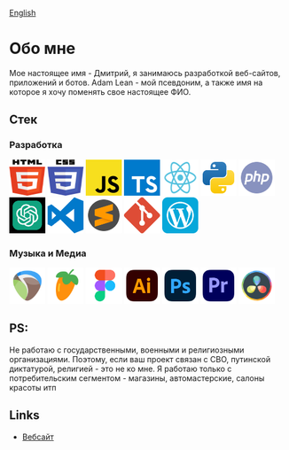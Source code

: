 [English](README.md)

# Обо мне

Мое настоящее имя - Дмитрий, я занимаюсь разработкой веб-сайтов, приложений и ботов.
Adam Lean - мой псевдоним, а также имя на которое я хочу поменять свое настоящее ФИО.

## Стек

### Разработка

<img src="./assets/svg/html5.svg" width="65" height="65"> <img src="./assets/svg/css3.svg" width="65" height="65"> <img src="./assets/svg/JS.svg" width="65" height="65"> <img src="./assets/svg/typescript-logo-svgrepo-com.svg" width="65" height="65"> <img src="./assets/svg/React.svg" width="65" height="65"> <img src="./assets/svg/python.svg" width="65" height="65"> <img src="./assets/svg/php.svg" width="65" height="65"> <img src="./assets/svg/chatgpt.svg" width="65" height="65" color="green">
<img src="./assets/svg/visual-studio-code-logo-svgrepo-com.svg" width="65" height="65"> <img src="./assets/svg/sublime-text-svgrepo-com.svg" width="65" height="65"> <img src="./assets/svg/git-icon-logo-svgrepo-com.svg" width="65" height="65"> <img src="./assets/svg/wordpress.svg" width="65" height="65">

### Музыка и Медиа

<img src="./assets/svg/reaper.svg" width="65" height="65"> <img src="./assets/svg/flstudio.svg" width="65" height="65"> <img src="./assets/svg/figma-svgrepo-com.svg" width="65" height="65"> <img src="./assets/svg/adobe-illustrator-svgrepo-com.svg" width="65" height="65">
<img src="./assets/svg/adobe-photoshop-svgrepo-com.svg" width="65" height="65"> <img src="./assets/svg/adobe-premiere-svgrepo-com.svg" width="65" height="65"> <img src="./assets/svg/davinci.svg" width="65" height="65">

## PS:

Не работаю с государственными, военными и религиозными организациями. Поэтому, если ваш проект связан с СВО, путинской диктатурой, религией - это не ко мне. Я работаю только с потребительским сегментом - магазины, автомастерские, салоны красоты итп

## Links

- [Вебсайт](https://adamlean.netlify.app/)
